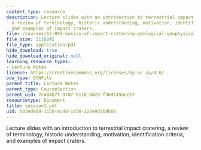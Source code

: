 ```yaml
---
content_type: resource
description: Lecture slides with an introduction to terrestrial impact cratering,
  a review of terminology, historic understanding, motivation, identification criteria,
  and examples of impact craters.
file: /courses/12-091-basics-of-impact-cratering-geological-geophysical-geochemical-environmental-studies-of-some-impact-craters-of-the-earth-january-iap-2008/b03ed9091150acdd1d38222e9d769b08_session1.pdf
file_size: 3110245
file_type: application/pdf
hide_download: true
hide_download_original: null
learning_resource_types:
- Lecture Notes
license: https://creativecommons.org/licenses/by-nc-sa/4.0/
ocw_type: OCWFile
parent_title: Lecture Notes
parent_type: CourseSection
parent_uid: 7c484b7f-9707-5118-8d23-f304149aee57
resourcetype: Document
title: session1.pdf
uid: b03ed909-1150-acdd-1d38-222e9d769b08
---
```

Lecture slides with an introduction to terrestrial impact cratering, a review of terminology, historic understanding, motivation, identification criteria, and examples of impact craters.
